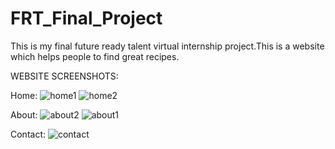# FRT_Final_Project
This is my final future ready talent virtual internship project.This is a website which helps people to find great recipes.

WEBSITE SCREENSHOTS:

Home:
![home1](https://user-images.githubusercontent.com/94754248/180518446-d6511e4b-4d74-4274-8e86-335a85c3ab1b.png)
![home2](https://user-images.githubusercontent.com/94754248/180518483-07f2a357-720e-471f-a781-828b93f27419.png)

About:
![about2](https://user-images.githubusercontent.com/94754248/180518791-e18c39aa-038d-4090-ab85-c0cfa756ff85.png)
![about1](https://user-images.githubusercontent.com/94754248/180518822-8867c500-08dd-4daa-a93b-62d266c70faa.png)

Contact:
![contact](https://user-images.githubusercontent.com/94754248/180518887-56a41860-4be0-4fce-8bed-bc81c710c241.png)
